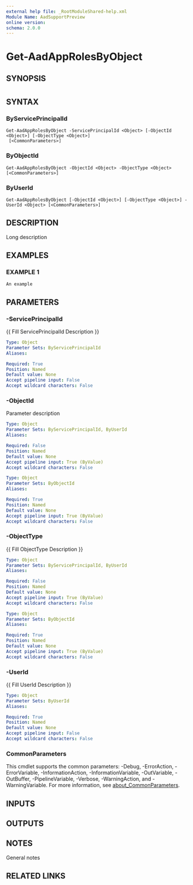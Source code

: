 ```yaml
---
external help file: _RootModuleShared-help.xml
Module Name: AadSupportPreview
online version:
schema: 2.0.0
---
```


# Get-AadAppRolesByObject

## SYNOPSIS
#

## SYNTAX

### ByServicePrincipalId
```
Get-AadAppRolesByObject -ServicePrincipalId <Object> [-ObjectId <Object>] [-ObjectType <Object>]
 [<CommonParameters>]
```

### ByObjectId
```
Get-AadAppRolesByObject -ObjectId <Object> -ObjectType <Object> [<CommonParameters>]
```

### ByUserId
```
Get-AadAppRolesByObject [-ObjectId <Object>] [-ObjectType <Object>] -UserId <Object> [<CommonParameters>]
```

## DESCRIPTION
Long description

## EXAMPLES

### EXAMPLE 1
```
An example
```

## PARAMETERS

### -ServicePrincipalId
{{ Fill ServicePrincipalId Description }}

```yaml
Type: Object
Parameter Sets: ByServicePrincipalId
Aliases:

Required: True
Position: Named
Default value: None
Accept pipeline input: False
Accept wildcard characters: False
```

### -ObjectId
Parameter description

```yaml
Type: Object
Parameter Sets: ByServicePrincipalId, ByUserId
Aliases:

Required: False
Position: Named
Default value: None
Accept pipeline input: True (ByValue)
Accept wildcard characters: False
```

```yaml
Type: Object
Parameter Sets: ByObjectId
Aliases:

Required: True
Position: Named
Default value: None
Accept pipeline input: True (ByValue)
Accept wildcard characters: False
```

### -ObjectType
{{ Fill ObjectType Description }}

```yaml
Type: Object
Parameter Sets: ByServicePrincipalId, ByUserId
Aliases:

Required: False
Position: Named
Default value: None
Accept pipeline input: True (ByValue)
Accept wildcard characters: False
```

```yaml
Type: Object
Parameter Sets: ByObjectId
Aliases:

Required: True
Position: Named
Default value: None
Accept pipeline input: True (ByValue)
Accept wildcard characters: False
```

### -UserId
{{ Fill UserId Description }}

```yaml
Type: Object
Parameter Sets: ByUserId
Aliases:

Required: True
Position: Named
Default value: None
Accept pipeline input: False
Accept wildcard characters: False
```

### CommonParameters
This cmdlet supports the common parameters: -Debug, -ErrorAction, -ErrorVariable, -InformationAction, -InformationVariable, -OutVariable, -OutBuffer, -PipelineVariable, -Verbose, -WarningAction, and -WarningVariable. For more information, see [about_CommonParameters](http://go.microsoft.com/fwlink/?LinkID=113216).

## INPUTS

## OUTPUTS

## NOTES
General notes

## RELATED LINKS
